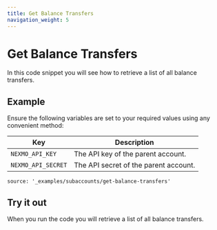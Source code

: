 ```yaml
---
title: Get Balance Transfers
navigation_weight: 5
---
```


# Get Balance Transfers

In this code snippet you will see how to retrieve a list of all balance transfers.

## Example

Ensure the following variables are set to your required values using any convenient method:

Key | Description
-- | --
`NEXMO_API_KEY` | The API key of the parent account.
`NEXMO_API_SECRET` | The API secret of the parent account.

```code_snippets
source: '_examples/subaccounts/get-balance-transfers'
```

## Try it out

When you run the code you will retrieve a list of all balance transfers.

